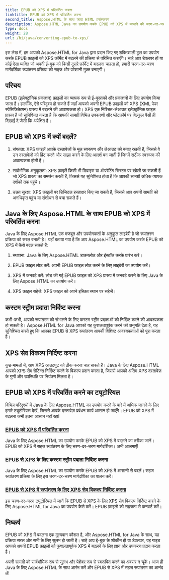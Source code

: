 ```yaml
---
title: EPUB को XPS में परिवर्तित करना
linktitle: EPUB को XPS में परिवर्तित करना
second_title: Aspose.HTML के साथ जावा HTML प्रसंस्करण
description: Aspose.HTML Java का उपयोग करके EPUB को XPS में बदलने की चरण-दर-चरण प्रक्रिया जानें। रूपांतरणों के लिए कस्टम स्ट्रीम प्रदाता और XPS सेव विकल्प निर्दिष्ट करना सीखें।
type: docs
weight: 28
url: /hi/java/converting-epub-to-xps/
---
```


इस लेख में, हम आपको Aspose.HTML for Java द्वारा प्रदान किए गए शक्तिशाली टूल का उपयोग करके EPUB फ़ाइलों को XPS फ़ॉर्मेट में बदलने की प्रक्रिया से परिचित कराएँगे। चाहे आप डेवलपर हों या कोई ऐसा व्यक्ति जो अपनी ई-बुक को किसी दूसरे फ़ॉर्मेट में बदलना चाहता हो, हमारी चरण-दर-चरण मार्गदर्शिका रूपांतरण प्रक्रिया को सहज और परेशानी मुक्त बनाएगी।

## परिचय

EPUB (इलेक्ट्रॉनिक प्रकाशन) फ़ाइलों का व्यापक रूप से ई-पुस्तकों और प्रकाशनों के लिए उपयोग किया जाता है। हालाँकि, ऐसे परिदृश्य हो सकते हैं जहाँ आपको अपनी EPUB फ़ाइलों को XPS (XML पेपर स्पेसिफिकेशन) प्रारूप में बदलने की आवश्यकता हो। XPS एक निश्चित-लेआउट इलेक्ट्रॉनिक फ़ाइल प्रारूप है जो सुनिश्चित करता है कि आपकी सामग्री विभिन्न उपकरणों और प्लेटफ़ॉर्म पर बिल्कुल वैसी ही दिखाई दे जैसी कि अपेक्षित है।

## EPUB को XPS में क्यों बदलें?

1. संगतता: XPS फ़ाइलें आपके दस्तावेज़ों के मूल स्वरूपण और लेआउट को बनाए रखती हैं, जिससे वे उन दस्तावेज़ों को प्रिंट करने और साझा करने के लिए आदर्श बन जाती हैं जिनमें सटीक स्वरूपण की आवश्यकता होती है।

2. सार्वभौमिक अनुकूलता: XPS फ़ाइलें किसी भी डिवाइस या ऑपरेटिंग सिस्टम पर खोली जा सकती हैं जो XPS प्रारूप का समर्थन करती हैं, जिससे यह सुनिश्चित होता है कि आपकी सामग्री अधिक व्यापक दर्शकों तक पहुंचे।

3. उन्नत सुरक्षा: XPS फ़ाइलों पर डिजिटल हस्ताक्षर किए जा सकते हैं, जिससे आप अपनी सामग्री को अनधिकृत पहुंच या संशोधन से बचा सकते हैं।

## Java के लिए Aspose.HTML के साथ EPUB को XPS में परिवर्तित करना

Java के लिए Aspose.HTML एक मजबूत और उपयोगकर्ता के अनुकूल लाइब्रेरी है जो रूपांतरण प्रक्रिया को सरल बनाती है। यहाँ बताया गया है कि आप Aspose.HTML का उपयोग करके EPUB को XPS में कैसे बदल सकते हैं:

1. स्थापना: Java के लिए Aspose.HTML डाउनलोड और इंस्टॉल करके प्रारंभ करें।

2. EPUB फ़ाइल लोड करें: अपनी EPUB फ़ाइल लोड करने के लिए लाइब्रेरी का उपयोग करें।

3. XPS में कनवर्ट करें: लोड की गई EPUB फ़ाइल को XPS प्रारूप में कनवर्ट करने के लिए Java के लिए Aspose.HTML का उपयोग करें।

4. XPS फ़ाइल सहेजें: XPS फ़ाइल को अपने इच्छित स्थान पर सहेजें।

## कस्टम स्ट्रीम प्रदाता निर्दिष्ट करना

कभी-कभी, आपको रूपांतरण को संभालने के लिए कस्टम स्ट्रीम प्रदाताओं को निर्दिष्ट करने की आवश्यकता हो सकती है। Aspose.HTML for Java आपको यह कुशलतापूर्वक करने की अनुमति देता है, यह सुनिश्चित करते हुए कि आपका EPUB से XPS रूपांतरण आपकी विशिष्ट आवश्यकताओं को पूरा करता है।

## XPS सेव विकल्प निर्दिष्ट करना

कुछ मामलों में, आप XPS आउटपुट को ठीक करना चाह सकते हैं। Java के लिए Aspose.HTML आपको XPS सेव सेटिंग्स निर्दिष्ट करने के विकल्प प्रदान करता है, जिससे आपको अंतिम XPS दस्तावेज़ के गुणों और उपस्थिति पर नियंत्रण मिलता है।

## EPUB को XPS में परिवर्तित करने का ट्यूटोरियल
विभिन्न परिदृश्यों में Java के लिए Aspose.HTML का उपयोग करने के बारे में अधिक जानने के लिए हमारे ट्यूटोरियल देखें, जिससे आपके दस्तावेज़ प्रबंधन कार्य आसान हो जाएँगे। EPUB को XPS में बदलना कभी इतना आसान नहीं रहा!
### [EPUB को XPS में परिवर्तित करना](./convert-epub-to-xps/)
Java के लिए Aspose.HTML का उपयोग करके EPUB को XPS में बदलने का तरीका जानें। EPUB को XPS में सहज रूपांतरण के लिए चरण-दर-चरण मार्गदर्शिका। अभी आज़माएँ!
### [EPUB से XPS के लिए कस्टम स्ट्रीम प्रदाता निर्दिष्ट करना](./convert-epub-to-xps-specify-custom-stream-provider/)
Java के लिए Aspose.HTML का उपयोग करके EPUB को XPS में आसानी से बदलें। सहज रूपांतरण प्रक्रिया के लिए इस चरण-दर-चरण मार्गदर्शिका का पालन करें।
### [EPUB से XPS में रूपांतरण के लिए XPS सेव विकल्प निर्दिष्ट करना](./convert-epub-to-xps-specify-xps-save-options/)
इस चरण-दर-चरण ट्यूटोरियल में जानें कि EPUB से XPS के लिए XPS सेव विकल्प निर्दिष्ट करने के लिए Aspose.HTML for Java का उपयोग कैसे करें। EPUB फ़ाइलों को सहजता से कनवर्ट करें।

## निष्कर्ष

EPUB को XPS में बदलना एक मूल्यवान कौशल है, और Aspose.HTML for Java के साथ, यह प्रक्रिया सरल और सभी के लिए सुलभ हो जाती है। चाहे आप ई-बुक के शौकीन हों या डेवलपर, यह गाइड आपको अपनी EPUB फ़ाइलों को कुशलतापूर्वक XPS में बदलने के लिए ज्ञान और उपकरण प्रदान करता है।

अपनी सामग्री को सार्वभौमिक रूप से सुलभ और पेशेवर रूप से स्वरूपित करने का अवसर न चूकें। आज ही Java के लिए Aspose.HTML के साथ आरंभ करें और EPUB से XPS में सहज रूपांतरण का आनंद लें!